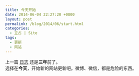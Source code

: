 ```yaml
---
title: 今天开始
date: 2014-06-04 22:27:20 +0800
layout: post
permalink: /blog/2014/06/start.html
categories:
  - 立占 | Site
tags:
  - 更新
  - 网站
---
```

上一篇 <a rel="nofollow" href="http://chenjun.com/">日志</a> 还是**三年**前了。  
选择在**今天**，开始新的网站更新吧。微博、微信，都是危险的东西。